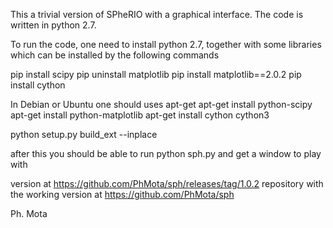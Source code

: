 This a trivial version of SPheRIO with a graphical interface. The code is written in python 2.7. 

To run the code, one need to install python 2.7, together with some libraries which can be installed by the following commands

pip install scipy
pip uninstall matplotlib
pip install matplotlib==2.0.2
pip install cython

In Debian or Ubuntu one should uses apt-get
apt-get install python-scipy
apt-get install python-matplotlib
apt-get install cython cython3

python setup.py build_ext --inplace

after this you should be able to run
python sph.py
and get a window to play with

version at
https://github.com/PhMota/sph/releases/tag/1.0.2
repository with the working version at
https://github.com/PhMota/sph

Ph. Mota
